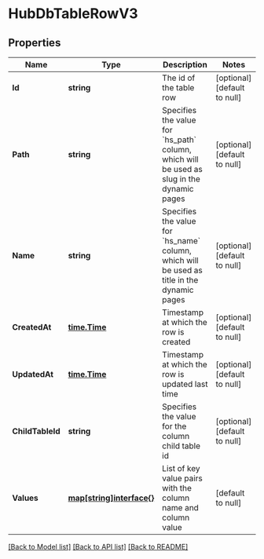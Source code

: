 # HubDbTableRowV3

## Properties
Name | Type | Description | Notes
------------ | ------------- | ------------- | -------------
**Id** | **string** | The id of the table row | [optional] [default to null]
**Path** | **string** | Specifies the value for &#x60;hs_path&#x60; column, which will be used as slug in the dynamic pages | [optional] [default to null]
**Name** | **string** | Specifies the value for &#x60;hs_name&#x60; column, which will be used as title in the dynamic pages | [optional] [default to null]
**CreatedAt** | [**time.Time**](time.Time.md) | Timestamp at which the row is created | [optional] [default to null]
**UpdatedAt** | [**time.Time**](time.Time.md) | Timestamp at which the row is updated last time | [optional] [default to null]
**ChildTableId** | **string** | Specifies the value for the column child table id | [optional] [default to null]
**Values** | [**map[string]interface{}**](interface{}.md) | List of key value pairs with the column name and column value | [default to null]

[[Back to Model list]](../README.md#documentation-for-models) [[Back to API list]](../README.md#documentation-for-api-endpoints) [[Back to README]](../README.md)

